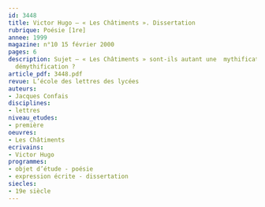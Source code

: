 ```yaml
---
id: 3448
title: Victor Hugo – « Les Châtiments ». Dissertation
rubrique: Poésie [1re]
annee: 1999
magazine: n°10 15 février 2000
pages: 6
description: Sujet – « Les Châtiments » sont-ils autant une  mythification qu’une
  démythification ?
article_pdf: 3448.pdf
revue: L’école des lettres des lycées
auteurs:
- Jacques Confais
disciplines:
- lettres
niveau_etudes:
- première
oeuvres:
- Les Châtiments
ecrivains:
- Victor Hugo
programmes:
- objet d’étude - poésie
- expression écrite - dissertation
siecles:
- 19e siècle
---
```

